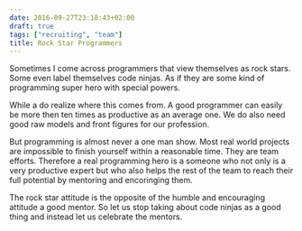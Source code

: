```yaml
---
date: 2016-09-27T23:18:43+02:00
draft: true
tags: ["recruiting", "team"]
title: Rock Star Programmers
---
```

Sometimes I come across programmers that view themselves as rock stars. Some even label themselves code ninjas. As if they are some kind of programming super hero with special powers.

While a do realize where this comes from. A good programmer can easily be more then ten times as productive as an average one. We do also need good raw models and front figures for our profession.

But programming is almost never a one man show. Most real world projects are impossible to finish yourself within a reasonable time. They are team efforts. Therefore a real programming hero is a someone who not only is a very productive expert but who also helps the rest of the team to reach their full potential by mentoring and encoringing them.

The rock star attitude is the opposite of the humble and encouraging attitude a good mentor. So let us stop taking about code ninjas as a good thing and instead let us celebrate the mentors.

